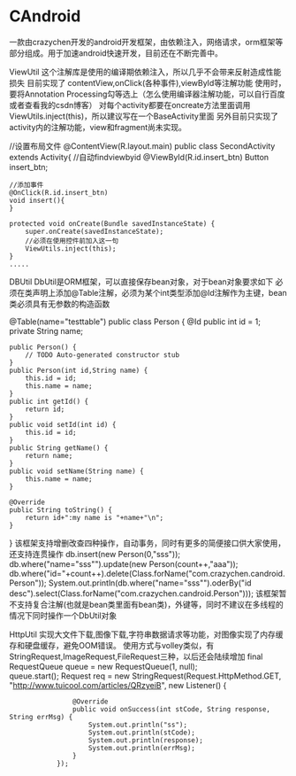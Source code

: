 # CAndroid
一款由crazychen开发的android开发框架，由依赖注入，网络请求，orm框架等部分组成。用于加速android快速开发，目前还在不断完善中。

ViewUtil
这个注解库是使用的编译期依赖注入，所以几乎不会带来反射造成性能损失
目前实现了
contentView,onClick(各种事件),viewById等注解功能
使用时，要将Annotation Processing勾等选上（怎么使用编译器注解功能，可以自行百度或者查看我的csdn博客）
对每个activity都要在oncreate方法里面调用ViewUtils.inject(this)，所以建议写在一个BaseActivity里面
另外目前只实现了activity内的注解功能，view和fragment尚未实现。

//设置布局文件
@ContentView(R.layout.main)
public class SecondActivity extends Activity{
	//自动findviewbyid
	@ViewById(R.id.insert_btn)
	Button insert_btn;	
	
	//添加事件
	@OnClick(R.id.insert_btn)
	void insert(){
	}
	
	protected void onCreate(Bundle savedInstanceState) {		
		super.onCreate(savedInstanceState);
		//必须在使用控件前加入这一句
		ViewUtils.inject(this);
	}
	.....
	
	
DBUtil
DbUtil是ORM框架，可以直接保存bean对象，对于bean对象要求如下
必须在类声明上添加@Table注解，必须为某个int类型添加@Id注解作为主键，bean类必须具有无参数的构造函数

@Table(name="testtable")
public class Person {
	@Id
	public int id = 1;
	private String name;
	
	public Person() {
		// TODO Auto-generated constructor stub
	}
	public Person(int id,String name) {
		this.id = id;
		this.name = name;
	}
	public int getId() {
		return id;
	}
	public void setId(int id) {
		this.id = id;
	}
	public String getName() {
		return name;
	}
	public void setName(String name) {
		this.name = name;
	}
	
	@Override
	public String toString() {
		return id+":my name is "+name+"\n";
	}
}
该框架支持增删改查四种操作，自动事务，同时有更多的简便接口供大家使用，还支持连贯操作
db.insert(new Person(0,"sss"));
db.where("name=\"sss\"").update(new Person(count++,"aaa"));
db.where("id="+count++).delete(Class.forName("com.crazychen.candroid.Person"));
System.out.println(db.where("name=\"sss\"").oderBy("id desc").select(Class.forName("com.crazychen.candroid.Person")));			该框架暂不支持复合注解(也就是bean类里面有bean类)，外键等，同时不建议在多线程的情况下同时操作一个DbUtil对象		


HttpUtil
实现大文件下载,图像下载,字符串数据请求等功能，对图像实现了内存缓存和硬盘缓存，避免OOM错误。
使用方式与volley类似，有StringRequest,ImageRequest,FileRequest三种，以后还会陆续增加
	final RequestQueue queue = new RequestQueue(1, null);				
	queue.start();
	Request<String> req = new StringRequest(Request.HttpMethod.GET,
						"http://www.tuicool.com/articles/QRzyeiB",
						new Listener<String>() {
					
					@Override
					public void onSuccess(int stCode, String response, String errMsg) {	
						System.out.println("ss");
						System.out.println(stCode);
						System.out.println(response);
						System.out.println(errMsg);
					}
				});
